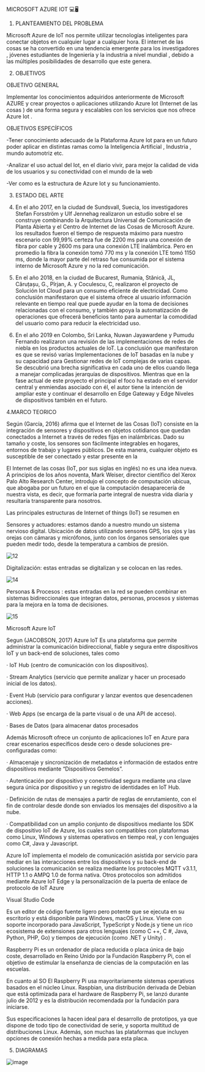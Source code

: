 MICROSOFT AZURE IOT 💻🖥   

1.	PLANTEAMIENTO DEL PROBLEMA

Microsoft Azure  de IoT  nos permite  utilizar tecnologías inteligentes para conectar objetos en cualquier lugar a cualquier hora. El internet de las cosas se ha convertido en una tendencia emergente para los investigadores , jóvenes estudiantes de Ingeniería  y la industria a nivel mundial , debido a las múltiples posibilidades de desarrollo que este genera.

2.	OBJETIVOS


OBJETIVO GENERAL

Implementar los conocimientos adquiridos anteriormente de Microsoft AZURE  y crear proyectos o aplicaciones   utilizando Azure Iot (Internet de las cosas ) de una forma segura y escalables con los servicios que nos ofrece Azure Iot .


OBJETIVOS ESPECÍFICOS 

-Tener conocimiento  adecuado de  la Plataforma Azure Iot  para en un futuro poder aplicar en distintas ramas como la Inteligencia Artificial , Industria ,  mundo automotriz etc. 


-Analizar el uso actual del Iot, en el diario vivir, para mejor la calidad de vida de los usuarios y su conectividad con el mundo de la web
 

-Ver como es la estructura de Azure Iot y su funcionamiento.

3.	ESTADO DEL ARTE

1.	En el año 2017, en la ciudad de Sundsvall, Suecia, los investigadores Stefan Forsström y Ulf Jennehag realizaron un estudio sobre el se construye combinando la Arquitectura Universal de Comunicación de Planta Abierta y el Centro de Internet de las Cosas de Microsoft Azure. los resultados fueron el tiempo de respuesta máximo para nuestro escenario con 99,99% certeza fue de 2200 ms para una conexión de fibra por cable y 2600 ms para una conexión LTE inalámbrica. Pero en promedio la fibra la conexión tomó 770 ms y la conexión LTE tomó 1150 ms, donde la mayor parte del retraso fue consumida por el sistema interno de Microsoft Azure y no la red comunicación.
2.	En el año 2018, en la ciudad de Bucarest, Rumania, Stănică, JL, Căruțașu, G., Pîrjan, A. y Coculescu, C, realizaron el proyecto de Solución Iot Cloud para un consumo eficiente de electricidad. Como conclusión manifestaron que el sistema ofrece al usuario información relevante en tiempo real que puede ayudar en la toma de decisiones relacionadas con el consumo, y también apoya la automatización de operaciones que ofrecerá beneficios tanto para aumentar la comodidad del usuario como para reducir la electricidad uso.

3.	En el año 2019 en Colombo, Sri Lanka, Nuwan Jayawardene y Pumudu Fernando realizaron una revisión de las implementaciones de redes de niebla en los productos actuales de IoT. La conclusión que manifestaron es que se revisó varias Implementaciones de IoT basadas en la nube y su capacidad para Gestionar redes de IoT complejas de varias capas. Se descubrió una brecha significativa en cada uno de ellos cuando llega a manejar complicadas jerarquías de dispositivos. Mientras que en la fase actual de este proyecto el principal el foco ha estado en el servidor central y enmiendas asociado con él, el autor tiene la intención de ampliar este y continuar el desarrollo en Edge Gateway y Edge Niveles de dispositivos también en el futuro.

4.MARCO  TEORICO 


Según (García, 2016) afirma que el Internet de las Cosas (IoT) consiste en la integración de sensores y dispositivos en objetos cotidianos que quedan conectados a Internet a través de redes fijas en inalámbricas. Dado su tamaño y coste, los sensores son fácilmente integrables en hogares, entornos de trabajo y lugares públicos. De esta manera, cualquier objeto es susceptible de ser conectado y estar presente en la 

El Internet de las cosas (IoT, por sus siglas en inglés) no es una idea nueva. A principios de los años noventa, Mark Weiser, director científico del Xerox Palo Alto Research Center, introdujo el concepto de computación ubicua, que abogaba por un futuro en el que la computación desaparecería de nuestra vista, es decir, que formaría parte integral de nuestra vida diaria y resultaría transparente para nosotros.

Las principales estructuras de Internet of things (IoT) se resumen en

Sensores y actuadores: estamos dando a nuestro mundo un sistema nervioso digital. Ubicación de datos utilizando sensores GPS, los ojos y las orejas con cámaras y micrófonos, junto con los órganos sensoriales que pueden medir todo, desde la temperatura a cambios de presión.

![12](https://user-images.githubusercontent.com/66221550/91105127-e00f2c00-e634-11ea-8147-3ab1c5d4e72e.jpg)

Digitalización: estas entradas se digitalizan y se colocan en las redes.

![14](https://user-images.githubusercontent.com/66221550/91105443-b1de1c00-e635-11ea-9104-34a4a03c3fbb.jpg)

Personas & Procesos : estas entradas en la red se pueden combinar en sistemas bidireccionales que integran datos, personas, procesos y sistemas para la mejora en la toma de decisiones.

![15](https://user-images.githubusercontent.com/66221550/91105598-16997680-e636-11ea-8eab-20cdf12c5a3d.jpg)

Microsoft Azure IoT

Segun (JACOBSON, 2017) Azure IoT Es una plataforma que permite administrar la comunicación bidireccional, fiable y segura entre dispositivos IoT y un back-end de soluciones, tales como

·         IoT Hub (centro de comunicación con los dispositivos).

·         Stream Analytics (servicio que permite analizar y hacer un procesado inicial de los datos).

·         Event Hub (servicio para configurar y lanzar eventos que desencadenen acciones).

·         Web Apps (se encarga de la parte visual o de una API de acceso).

·         Bases de Datos (para almacenar datos procesados

Además Microsoft ofrece un conjunto de aplicaciones IoT en Azure para crear escenarios específicos desde cero o desde soluciones pre-configuradas como:

·         Almacenaje y sincronización de metadatos e información de estados entre dispositivos mediante “Dispositivos Gemelos”.

·         Autenticación por dispositivo y conectividad segura mediante una clave segura única por dispositivo y un registro de identidades en IoT Hub.

·         Definición de rutas de mensajes a partir de reglas de enrutamiento, con el fin de controlar desde donde son enviados los mensajes del dispositivo a la nube.

·         Compatibilidad con un amplio conjunto de dispositivos mediante los SDK de dispositivo IoT de Azure, los cuales son compatibles con plataformas como Linux, Windows y sistemas operativos en tiempo real, y con lenguajes como C#, Java y Javascript.

Azure IoT implementa el modelo de comunicación asistida por servicio para mediar en las interacciones entre los dispositivos y su back-end de soluciones la comunicación se realiza mediante los protocoles MQTT v3.1.1, HTTP 1.1 o AMPQ 1.0 de forma nativa. Otros protocolos son admitidos mediante Azure IoT Edge y la personalización de la puerta de enlace de protocolo de IoT Azure

Visual Studio Code

Es un editor de código fuente ligero pero potente que se ejecuta en su escritorio y está disponible para Windows, macOS y Linux. Viene con soporte incorporado para JavaScript, TypeScript y Node.js y tiene un rico ecosistema de extensiones para otros lenguajes (como C ++, C #, Java, Python, PHP, Go) y tiempos de ejecución (como .NET y Unity) .
 

Raspberry Pi es un ordenador de placa reducida o placa única de bajo coste, desarrollado en Reino Unido por la Fundación Raspberry Pi, con el objetivo de estimular la enseñanza de ciencias de la computación en las escuelas.

En cuanto al SO El Raspberry Pi usa mayoritariamente sistemas operativos basados en el núcleo Linux. Raspbian, una distribución derivada de Debian que está optimizada para el hardware de Raspberry Pi, se lanzó durante julio de 2012 y es la distribución recomendada por la fundación para iniciarse.

Sus especificaciones la hacen ideal para el desarrollo de prototipos, ya que dispone de todo tipo de conectividad de serie, y soporta multitud de distribuciones Linux. Además, son muchas las plataformas que incluyen opciones de conexión hechas a medida para esta placa.

5.	DIAGRAMAS

![image](https://user-images.githubusercontent.com/63418581/91106067-63ca1800-e637-11ea-8f93-1102512890ef.png)








